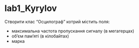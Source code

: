 # lab1_Kyrylov

Створити клас “Осцилограф” котрий містить поля:
- максимальна частота пропускання сигналу (в мегагерцах)
- об’єм пам’яті (в кілобайтах)
- марка

